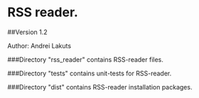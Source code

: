 # RSS reader.
##Version 1.2


Author: Andrei Lakuts 

###Directory "rss_reader" contains RSS-reader files.

###Directory "tests" contains unit-tests for RSS-reader.

###Directory "dist" contains RSS-reader installation packages.
